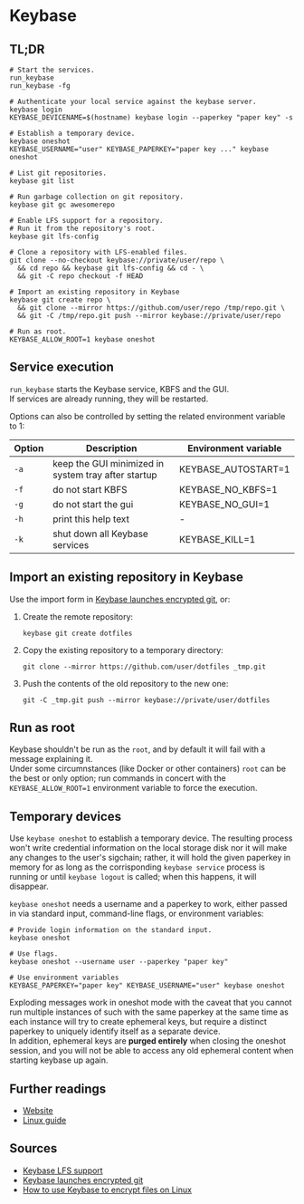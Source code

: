 # Keybase

## TL;DR

```shell
# Start the services.
run_keybase
run_keybase -fg

# Authenticate your local service against the keybase server.
keybase login
KEYBASE_DEVICENAME=$(hostname) keybase login --paperkey "paper key" -s

# Establish a temporary device.
keybase oneshot
KEYBASE_USERNAME="user" KEYBASE_PAPERKEY="paper key ..." keybase oneshot

# List git repositories.
keybase git list

# Run garbage collection on git repository.
keybase git gc awesomerepo

# Enable LFS support for a repository.
# Run it from the repository's root.
keybase git lfs-config

# Clone a repository with LFS-enabled files.
git clone --no-checkout keybase://private/user/repo \
  && cd repo && keybase git lfs-config && cd - \
  && git -C repo checkout -f HEAD

# Import an existing repository in Keybase
keybase git create repo \
  && git clone --mirror https://github.com/user/repo /tmp/repo.git \
  && git -C /tmp/repo.git push --mirror keybase://private/user/repo

# Run as root.
KEYBASE_ALLOW_ROOT=1 keybase oneshot
```

## Service execution

`run_keybase` starts the Keybase service, KBFS and the GUI.  
If services are already running, they will be restarted.

Options can also be controlled by setting the related environment variable to 1:

| Option | Description                                         | Environment variable |
| ------ | --------------------------------------------------- | -------------------- |
| `-a`   | keep the GUI minimized in system tray after startup | KEYBASE_AUTOSTART=1  |
| `-f`   | do not start KBFS                                   | KEYBASE_NO_KBFS=1    |
| `-g`   | do not start the gui                                | KEYBASE_NO_GUI=1     |
| `-h`   | print this help text                                | -                    |
| `-k`   | shut down all Keybase services                      | KEYBASE_KILL=1       |

## Import an existing repository in Keybase

Use the import form in [Keybase launches encrypted git], or:

1. Create the remote repository:

   ```shell
   keybase git create dotfiles
   ```

1. Copy the existing repository to a temporary directory:

   ```shell
   git clone --mirror https://github.com/user/dotfiles _tmp.git
   ```

1. Push the contents of the old repository to the new one:

   ```shell
   git -C _tmp.git push --mirror keybase://private/user/dotfiles
   ```

## Run as root

Keybase shouldn't be run as the `root`, and by default it will fail with a message explaining it.  
Under some circumnstances (like Docker or other containers) `root` can be the best or only option; run commands in concert with the `KEYBASE_ALLOW_ROOT=1` environment variable to force the execution.

## Temporary devices

Use `keybase oneshot` to establish a temporary device. The resulting process won't write credential information on the local storage disk nor it will make any changes to the user's sigchain; rather, it will hold the given paperkey in memory for as long as the corrisponding `keybase service` process is running or until `keybase logout` is called; when this happens, it will disappear.

`keybase oneshot` needs a username and a paperkey to work, either passed in via standard input, command-line flags, or environment variables:

```shell
# Provide login information on the standard input.
keybase oneshot

# Use flags.
keybase oneshot --username user --paperkey "paper key"

# Use environment variables
KEYBASE_PAPERKEY="paper key" KEYBASE_USERNAME="user" keybase oneshot
```

Exploding messages work in oneshot mode with the caveat that you cannot run multiple instances of such with the same paperkey at the same time as each instance will try to create ephemeral keys, but require a distinct paperkey to uniquely identify itself as a separate device.  
In addition, ephemeral keys are **purged entirely** when closing the oneshot session, and you will not be able to access any old ephemeral content when starting keybase up again.

## Further readings

- [Website]
- [Linux guide]

[linux guide]: https://book.keybase.io/guides/linux
[website]: https://keybase.io/

## Sources

- [Keybase LFS support]
- [Keybase launches encrypted git]
- [How to use Keybase to encrypt files on Linux]

[how to use keybase to encrypt files on linux]: https://www.addictivetips.com/ubuntu-linux-tips/keybase-encrypt-files-linux/
[keybase launches encrypted git]: https://keybase.io/blog/encrypted-git-for-everyone
[keybase lfs support]: https://github.com/keybase/client/issues/8936
